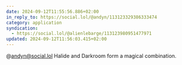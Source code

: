 ```yaml
---
date: 2024-09-12T11:55:56.886+02:00
in_reply_to: https://social.lol/@andyn/113123329386333474
category: application
syndication:
  - https://social.lol/@alienlebarge/113123980951477971
updated: 2024-09-12T11:56:03.415+02:00
---
```


@andyn@social.lol Halide and Darkroom form a magical combination.
